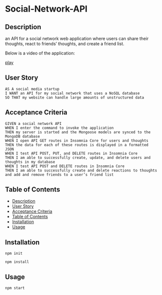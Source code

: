 # Social-Network-API

## Description

an API for a social network web application where users can share their thoughts, react to friends’ thoughts, and create a friend list.
  
Below is a video of the application:

[play](https://drive.google.com/file/d/1tP-I4KF-w3BNZPxHGfy9TokjoLiiz0zJ/view?usp=sharing)

## User Story

```
AS A social media startup
I WANT an API for my social network that uses a NoSQL database
SO THAT my website can handle large amounts of unstructured data
```

## Acceptance Criteria

```
GIVEN a social network API
WHEN I enter the command to invoke the application
THEN my server is started and the Mongoose models are synced to the MongoDB database
WHEN I open API GET routes in Insomnia Core for users and thoughts
THEN the data for each of these routes is displayed in a formatted JSON
WHEN I test API POST, PUT, and DELETE routes in Insomnia Core
THEN I am able to successfully create, update, and delete users and thoughts in my database
WHEN I test API POST and DELETE routes in Insomnia Core
THEN I am able to successfully create and delete reactions to thoughts and add and remove friends to a user’s friend list
```

## Table of Contents
- [Description](#description)
- [User Story](#user-story)
- [Acceptance Criteria](#acceptance-criteria)
- [Table of Contents](#table-of-contents)
- [Installation](#installation)
- [Usage](#usage)

## Installation  
  
`npm init`

`npm install`
  
## Usage
  
`npm start`
